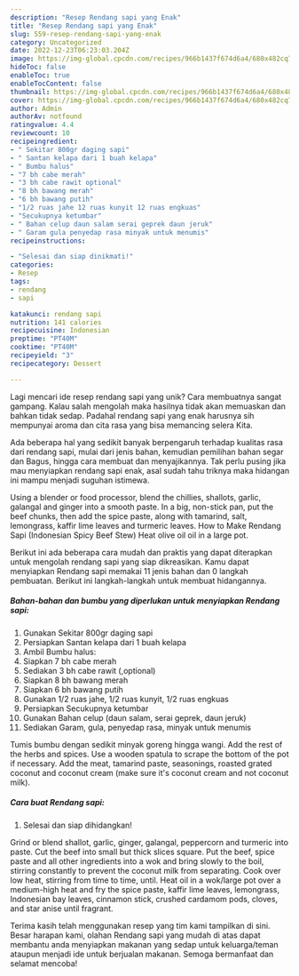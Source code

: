 ```yaml
---
description: "Resep Rendang sapi yang Enak"
title: "Resep Rendang sapi yang Enak"
slug: 559-resep-rendang-sapi-yang-enak
category: Uncategorized
date: 2022-12-23T06:23:03.204Z
image: https://img-global.cpcdn.com/recipes/966b1437f674d6a4/680x482cq70/rendang-sapi-foto-resep-utama.jpg
hideToc: false
enableToc: true
enableTocContent: false
thumbnail: https://img-global.cpcdn.com/recipes/966b1437f674d6a4/680x482cq70/rendang-sapi-foto-resep-utama.jpg
cover: https://img-global.cpcdn.com/recipes/966b1437f674d6a4/680x482cq70/rendang-sapi-foto-resep-utama.jpg
author: Admin
authorAv: notfound
ratingvalue: 4.4
reviewcount: 10
recipeingredient:
- " Sekitar 800gr daging sapi"
- " Santan kelapa dari 1 buah kelapa"
- " Bumbu halus"
- "7 bh cabe merah"
- "3 bh cabe rawit optional"
- "8 bh bawang merah"
- "6 bh bawang putih"
- "1/2 ruas jahe 12 ruas kunyit 12 ruas engkuas"
- "Secukupnya ketumbar"
- " Bahan celup daun salam serai geprek daun jeruk"
- " Garam gula penyedap rasa minyak untuk menumis"
recipeinstructions:

- "Selesai dan siap dinikmati!"
categories:
- Resep
tags:
- rendang
- sapi

katakunci: rendang sapi 
nutrition: 141 calories
recipecuisine: Indonesian
preptime: "PT40M"
cooktime: "PT40M"
recipeyield: "3"
recipecategory: Dessert

---
```





Lagi mencari ide resep rendang sapi yang unik? Cara membuatnya sangat gampang. Kalau salah mengolah maka hasilnya tidak akan memuaskan dan bahkan tidak sedap. Padahal rendang sapi yang enak harusnya sih mempunyai aroma dan cita rasa yang bisa memancing selera Kita.





Ada beberapa hal yang sedikit banyak berpengaruh terhadap kualitas rasa dari rendang sapi, mulai dari jenis bahan, kemudian pemilihan bahan segar dan Bagus, hingga cara membuat dan menyajikannya. Tak perlu pusing jika mau menyiapkan rendang sapi enak,      asal sudah tahu triknya maka hidangan ini mampu menjadi suguhan istimewa.














Using a blender or food processor, blend the chillies, shallots, garlic, galangal and ginger into a smooth paste. In a big, non-stick pan, put the beef chunks, then add the spice paste, along with tamarind, salt, lemongrass, kaffir lime leaves and turmeric leaves. How to Make Rendang Sapi (Indonesian Spicy Beef Stew) Heat olive oil oil in a large pot.






Berikut ini ada beberapa cara mudah dan praktis yang dapat diterapkan untuk mengolah rendang sapi yang siap dikreasikan. Kamu dapat menyiapkan Rendang sapi memakai 11 jenis bahan dan 0 langkah pembuatan. Berikut ini langkah-langkah untuk membuat hidangannya.

<!--inarticleads1-->

##### Bahan-bahan dan bumbu yang diperlukan untuk menyiapkan Rendang sapi:

1. Gunakan  Sekitar 800gr daging sapi
1. Persiapkan  Santan kelapa dari 1 buah kelapa
1. Ambil  Bumbu halus:
1. Siapkan 7 bh cabe merah
1. Sediakan 3 bh cabe rawit (,optional)
1. Siapkan 8 bh bawang merah
1. Siapkan 6 bh bawang putih
1. Gunakan 1/2 ruas jahe, 1/2 ruas kunyit, 1/2 ruas engkuas
1. Persiapkan Secukupnya ketumbar
1. Gunakan  Bahan celup (daun salam, serai geprek, daun jeruk)
1. Sediakan  Garam, gula, penyedap rasa, minyak untuk menumis


Tumis bumbu dengan sedikit minyak goreng hingga wangi. Add the rest of the herbs and spices. Use a wooden spatula to scrape the bottom of the pot if necessary. Add the meat, tamarind paste, seasonings, roasted grated coconut and coconut cream (make sure it&#39;s coconut cream and not coconut milk). 

<!--inarticleads2-->

##### Cara buat Rendang sapi:


1. Selesai dan siap dihidangkan!

Grind or blend shallot, garlic, ginger, galangal, peppercorn and turmeric into paste. Cut the beef into small but thick slices square. Put the beef, spice paste and all other ingredients into a wok and bring slowly to the boil, stirring constantly to prevent the coconut milk from separating. Cook over low heat, stirring from time to time, until. Heat oil in a wok/large pot over a medium-high heat and fry the spice paste, kaffir lime leaves, lemongrass, Indonesian bay leaves, cinnamon stick, crushed cardamom pods, cloves, and star anise until fragrant. 

Terima kasih telah menggunakan resep yang tim kami tampilkan di sini. Besar harapan kami, olahan Rendang sapi yang mudah di atas dapat membantu anda menyiapkan makanan yang sedap untuk keluarga/teman ataupun menjadi ide untuk berjualan makanan. Semoga bermanfaat dan selamat mencoba!
